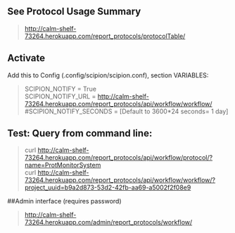 ## See Protocol Usage Summary
> http://calm-shelf-73264.herokuapp.com/report_protocols/protocolTable/

## Activate
 Add this to Config (.config/scipion/scipion.conf), section VARIABLES:

> SCIPION_NOTIFY = True<br>
> SCIPION_NOTIFY_URL = http://calm-shelf-73264.herokuapp.com/report_protocols/api/workflow/workflow/<br>
> \#SCIPION_NOTIFY_SECONDS = [Default to 3600*24 seconds= 1 day]


## Test: Query from command line:

> curl http://calm-shelf-73264.herokuapp.com/report_protocols/api/workflow/protocol/?name=ProtMonitorSystem<br>
> curl http://calm-shelf-73264.herokuapp.com/report_protocols/api/workflow/workflow/?project_uuid=b9a2d873-53d2-42fb-aa69-a5002f2f08e9

##Admin interface (requires password)

> http://calm-shelf-73264.herokuapp.com/admin/report_protocols/workflow/
